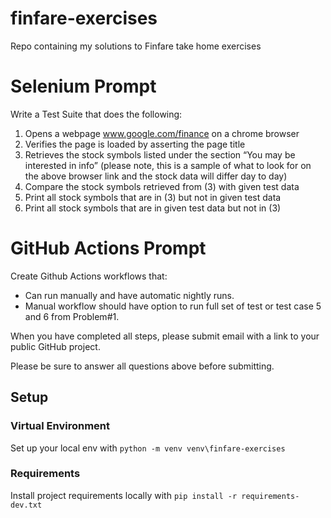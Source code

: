 # finfare-exercises
Repo containing my solutions to Finfare take home exercises

# Selenium Prompt
Write a Test Suite that does the following:
1. Opens a webpage www.google.com/finance on a chrome browser
2. Verifies the page is loaded by asserting the page title
3. Retrieves the stock symbols listed under the section “You may be interested in info”
(please note, this is a sample of what to look for on the above browser link and the stock
data will differ day to day)
4. Compare the stock symbols retrieved from (3) with given test data
5. Print all stock symbols that are in (3) but not in given test data
6. Print all stock symbols that are in given test data but not in (3)

# GitHub Actions Prompt
Create Github Actions workflows that:
- Can run manually and have automatic nightly runs.
- Manual workflow should have option to run full set of test or test case 5 and 6 from Problem#1.

When you have completed all steps, please submit email with a link to your public GitHub
project.

Please be sure to answer all questions above before submitting.

## Setup

### Virtual Environment
Set up your local env with `python -m venv venv\finfare-exercises`

### Requirements
Install project requirements locally with `pip install -r requirements-dev.txt`
